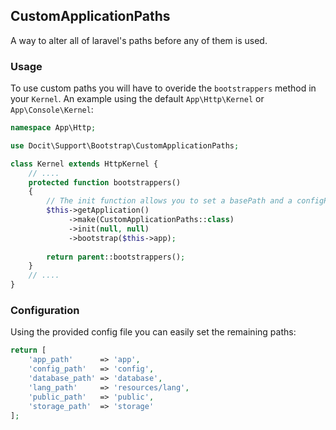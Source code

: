 CustomApplicationPaths
-----------------------

A way to alter all of laravel's paths before any of them is used.

### Usage

To use custom paths you will have to overide the `bootstrappers` method in your `Kernel`. An example using the default `App\Http\Kernel` or `App\Console\Kernel`:

```php
namespace App\Http;

use Docit\Support\Bootstrap\CustomApplicationPaths;

class Kernel extends HttpKernel {
    // ....
    protected function bootstrappers()
    {
        // The init function allows you to set a basePath and a configPath
        $this->getApplication()
             ->make(CustomApplicationPaths::class)
             ->init(null, null)
             ->bootstrap($this->app);
             
        return parent::bootstrappers();
    }
    // ....
}
```

### Configuration

Using the provided config file you can easily set the remaining paths:

```php
return [
	'app_path'      => 'app',
	'config_path'   => 'config',
	'database_path' => 'database',
	'lang_path'     => 'resources/lang',
	'public_path'   => 'public',
	'storage_path'  => 'storage'
];
```
